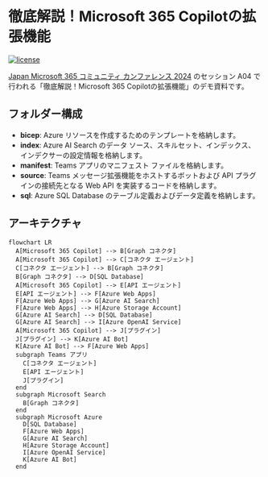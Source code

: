 # 徹底解説！Microsoft 365 Copilotの拡張機能

[![license](https://img.shields.io/github/license/karamem0/japan-m365-community-conference-2024.svg)](https://github.com/karamem0/japan-m365-community-conference-2024/blob/main/LICENSE)

[Japan Microsoft 365 コミュニティ カンファレンス 2024](https://japan-m365-community-conference-2024.connpass.com/event/332074/) のセッション A04 で行われる「徹底解説！Microsoft 365 Copilotの拡張機能」のデモ資料です。

## フォルダー構成

- **bicep**: Azure リソースを作成するためのテンプレートを格納します。
- **index**: Azure AI Search のデータ ソース、スキルセット、インデックス、インデクサーの設定情報を格納します。
- **manifest**: Teams アプリのマニフェスト ファイルを格納します。
- **source**: Teams メッセージ拡張機能をホストするボットおよび API プラグインの接続先となる Web API を実装するコードを格納します。
- **sql**: Azure SQL Database のテーブル定義およびデータ定義を格納します。

## アーキテクチャ

```mermaid
flowchart LR
  A[Microsoft 365 Copilot] --> B[Graph コネクタ]
  A[Microsoft 365 Copilot] --> C[コネクタ エージェント]
  C[コネクタ エージェント] --> B[Graph コネクタ]
  B[Graph コネクタ] --> D[SQL Database]
  A[Microsoft 365 Copilot] --> E[API エージェント]
  E[API エージェント] --> F[Azure Web Apps]
  F[Azure Web Apps] --> G[Azure AI Search]
  F[Azure Web Apps] --> H[Azure Storage Account]
  G[Azure AI Search] --> D[SQL Database]
  G[Azure AI Search] --> I[Azure OpenAI Service]
  A[Microsoft 365 Copilot] --> J[プラグイン]
  J[プラグイン] --> K[Azure AI Bot]
  K[Azure AI Bot] --> F[Azure Web Apps]
  subgraph Teams アプリ
    C[コネクタ エージェント]
    E[API エージェント]
    J[プラグイン]
  end
  subgraph Microsoft Search
    B[Graph コネクタ]
  end
  subgraph Microsoft Azure
    D[SQL Database]
    F[Azure Web Apps]
    G[Azure AI Search]
    H[Azure Storage Account]
    I[Azure OpenAI Service]
    K[Azure AI Bot]
  end
```
